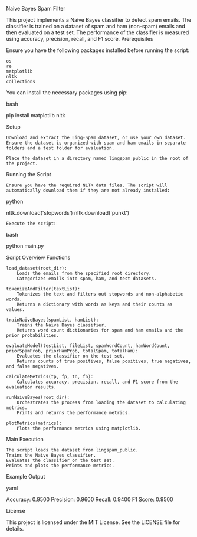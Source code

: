 Naive Bayes Spam Filter

This project implements a Naive Bayes classifier to detect spam emails. The classifier is trained on a dataset of spam and ham (non-spam) emails and then evaluated on a test set. The performance of the classifier is measured using accuracy, precision, recall, and F1 score.
Prerequisites

Ensure you have the following packages installed before running the script:

    os
    re
    matplotlib
    nltk
    collections

You can install the necessary packages using pip:

bash

pip install matplotlib nltk

Setup

    Download and extract the Ling-Spam dataset, or use your own dataset. Ensure the dataset is organized with spam and ham emails in separate folders and a test folder for evaluation.

    Place the dataset in a directory named lingspam_public in the root of the project.

Running the Script

    Ensure you have the required NLTK data files. The script will automatically download them if they are not already installed:

python

nltk.download('stopwords')
nltk.download('punkt')

    Execute the script:

bash

python main.py

Script Overview
Functions

    load_dataset(root_dir):
        Loads the emails from the specified root directory.
        Categorizes emails into spam, ham, and test datasets.

    tokenizeAndFilter(textList):
        Tokenizes the text and filters out stopwords and non-alphabetic words.
        Returns a dictionary with words as keys and their counts as values.

    trainNaiveBayes(spamList, hamList):
        Trains the Naive Bayes classifier.
        Returns word count dictionaries for spam and ham emails and the prior probabilities.

    evaluateModel(testList, fileList, spamWordCount, hamWordCount, priorSpamProb, priorHamProb, totalSpam, totalHam):
        Evaluates the classifier on the test set.
        Returns counts of true positives, false positives, true negatives, and false negatives.

    calculateMetrics(tp, fp, tn, fn):
        Calculates accuracy, precision, recall, and F1 score from the evaluation results.

    runNaiveBayes(root_dir):
        Orchestrates the process from loading the dataset to calculating metrics.
        Prints and returns the performance metrics.

    plotMetrics(metrics):
        Plots the performance metrics using matplotlib.

Main Execution

    The script loads the dataset from lingspam_public.
    Trains the Naive Bayes classifier.
    Evaluates the classifier on the test set.
    Prints and plots the performance metrics.

Example Output

yaml

Accuracy: 0.9500
Precision: 0.9600
Recall: 0.9400
F1 Score: 0.9500

License

This project is licensed under the MIT License. See the LICENSE file for details.